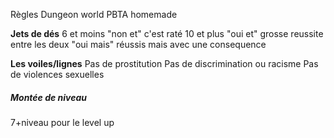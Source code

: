 
Règles Dungeon world PBTA homemade

**Jets de dés**
6 et moins "non et" c'est raté 
10 et plus "oui et" grosse reussite 
entre les deux "oui mais" réussis mais avec une consequence

**Les voiles/lignes**
Pas de prostitution
Pas de discrimination ou racisme
Pas de violences sexuelles

##### Montée de niveau
7+niveau pour le level up